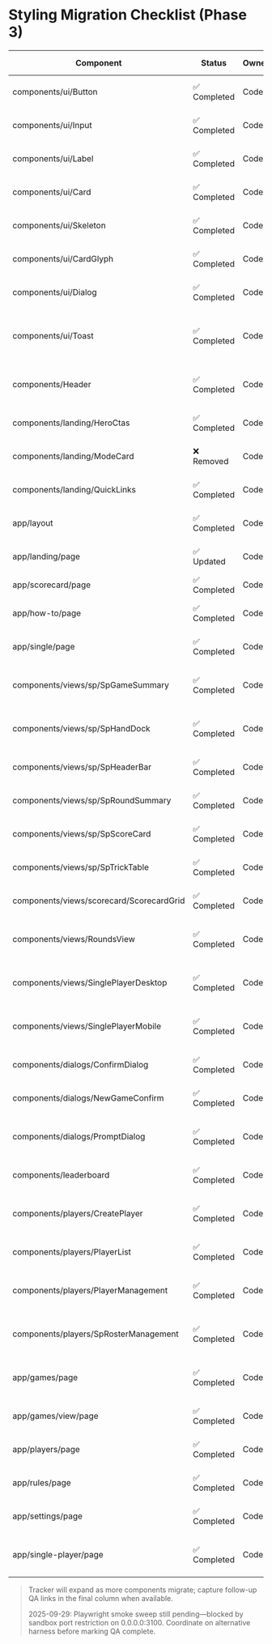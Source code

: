 # Styling Migration Checklist (Phase 3)

| Component                                | Status       | Owner | Migration Date | Notes                                                                                                 | QA Evidence                                                                     |
| ---------------------------------------- | ------------ | ----- | -------------- | ----------------------------------------------------------------------------------------------------- | ------------------------------------------------------------------------------- |
| components/ui/Button                     | ✅ Completed | Codex | 2025-09-26     | Variants moved to data-attributes; Tailwind `cva` removed.                                            | Playwright smoke run pending; manual light/dark responsive check queued.        |
| components/ui/Input                      | ✅ Completed | Codex | 2025-09-26     | Recreated focus/invalid/disabled states via Sass tokens.                                              | Needs manual QA for file inputs in both themes.                                 |
| components/ui/Label                      | ✅ Completed | Codex | 2025-09-26     | Ported Radix label to Sass module with peer-disabled handling.                                        | Keyboard focus + disabled grouping to be verified.                              |
| components/ui/Card                       | ✅ Completed | Codex | 2025-09-26     | Card primitives styled with tokens; container queries retained.                                       | Screenshot audit to capture header/footer spacing.                              |
| components/ui/Skeleton                   | ✅ Completed | Codex | 2025-09-26     | Custom pulse animation authored in Sass module.                                                       | Compare against existing loading states during QA sweep.                        |
| components/ui/CardGlyph                  | ✅ Completed | Codex | 2025-09-27     | CardGlyph + SuitGlyph migrated; suit contrast handled via data attributes.                            | Needs screenshot diff for warm vs cool suits.                                   |
| components/ui/Dialog                     | ✅ Completed | Codex | 2025-09-27     | Overlay/content/header/footer now Sass-backed; awaiting Storybook + responsive QA.                    | Playwright smoke needs dialog coverage; manual theming review pending.          |
| components/ui/Toast                      | ✅ Completed | Codex | 2025-09-27     | Toast variants restyled via data-variant selectors; viewport + dismiss affordances now module-scoped. | Pending toast smoke coverage and manual theme QA.                               |
| components/Header                        | ✅ Completed | Codex | 2025-09-27     | Global header/nav migrated off Tailwind; responsive dropdown now uses Sass tokens and clsx.           | Needs responsive + dropdown QA across breakpoints.                              |
| components/landing/HeroCtas              | ✅ Completed | Codex | 2025-09-27     | Landing hero CTA cluster uses spacing tokens + flex utilities via Sass module.                        | Manual CTA layout check pending on small/large viewports.                       |
| components/landing/ModeCard              | ❌ Removed | Codex | 2025-10-21     | ModeCard component removed during landing page simplification.                                        | Component no longer exists; functionality removed.                              |
| components/landing/QuickLinks            | ✅ Completed | Codex | 2025-09-27     | QuickLinks resume tiles moved to Sass; focus/hover states driven by mixins.                           | Requires resume flow smoke + keyboard QA confirmation.                          |
| app/layout                               | ✅ Completed | Codex | 2025-09-27     | Root layout shell now module-based; skip link + main container rely on mixins.                        | Verify skip-link focus styling in browsers; existing skip-link test passes.     |
| app/landing/page                         | ✅ Updated | Codex | 2025-10-21     | Landing page simplified to hero + quick links; modes grid removed.                                    | Landing UI test suite updated; Playwright verification recommended.             |
| app/scorecard/page                       | ✅ Completed | Codex | 2025-09-27     | Scorecard shell gap converted to Sass module.                                                         | Covered implicitly by CurrentGame UI tests.                                     |
| app/how-to/page                          | ✅ Completed | Codex | 2025-09-27     | Redirect landing styled via module; no Tailwind utilities remain.                                     | Manual redirect flow check recommended.                                         |
| app/single/page                          | ✅ Completed | Codex | 2025-09-27     | Single-player redirect shares module-based styling with tokens.                                       | Manual redirect flow check recommended.                                         |
| components/views/sp/SpGameSummary        | ✅ Completed | Codex | 2025-09-27     | Game summary layout now Sass-backed; details nav + header styling use shared mixins.                  | Pending Playwright smoke for summary view; confirm mobile nav toggle.           |
| components/views/sp/SpHandDock           | ✅ Completed | Codex | 2025-09-28     | Hand dock buttons now module-scoped with suit/color data attributes; Tailwind rings removed.          | Needs QA on card selection + focus states across light/dark themes.             |
| components/views/sp/SpHeaderBar          | ✅ Completed | Codex | 2025-09-28     | Header metrics restyled via tokens; sticky shell uses card surface mixins.                            | Verify scroll stickiness + Trump glyph contrast in both themes.                 |
| components/views/sp/SpRoundSummary       | ✅ Completed | Codex | 2025-09-28     | Summary view now Sass-based; mobile actions bar uses shared token spacing.                            | Run summary auto-advance flow on device + Playwright smoke for summary.         |
| components/views/sp/SpScoreCard          | ✅ Completed | Codex | 2025-09-28     | Scorecard table converted to CSS modules with semantic state classes.                                 | Snapshot tests should cover table parity; add manual audit for totals row.      |
| components/views/sp/SpTrickTable         | ✅ Completed | Codex | 2025-09-28     | Trick table rows now module-scoped; winner styling leverages status tokens.                           | Confirm winner highlight and scroll behavior in trick replay QA.                |
| components/views/scorecard/ScorecardGrid | ✅ Completed | Codex | 2025-09-28     | Score grid converted to Sass modules; bidding/summary states use token colors.                        | Run scorecard flow UI tests + manual detail-toggle QA across breakpoints.       |
| components/views/RoundsView              | ✅ Completed | Codex | 2025-09-28     | Rounds management view now Sass-scoped; bidding/complete controls rebuilt with token styles.          | Play through round lifecycle (bidding→complete→scored) on desktop + mobile.     |
| components/views/SinglePlayerDesktop     | ✅ Completed | Codex | 2025-09-28     | Desktop shell migrated to Sass modules; bidding controls + panels share panel styling mixins.         | Manual responsive pass + focus/keyboard QA required before sign-off.            |
| components/views/SinglePlayerMobile      | ✅ Completed | Codex | 2025-09-28     | Mobile shell now Sass-backed; action bar + bid controls use token spacing + focus rings.              | Validate safe-area padding on iOS/Android devices; rerun mobile smoke.          |
| components/dialogs/ConfirmDialog         | ✅ Completed | Codex | 2025-09-28     | Scoped module handles width + sr-only fallback; removed Tailwind description helpers.                 | Manual confirm flow QA queued; verify light/dark rendering.                     |
| components/dialogs/NewGameConfirm        | ✅ Completed | Codex | 2025-09-28     | Sass module covers copy layout + pending button state via mixins.                                     | Pending dialog smoke to confirm pending-state opacity + focus.                  |
| components/dialogs/PromptDialog          | ✅ Completed | Codex | 2025-09-28     | Prompt form restyled with module stack helpers; error text + sr-only now Sass-based.                  | Validate prompt validation paths manually (light/dark).                         |
| components/leaderboard                   | ✅ Completed | Codex | 2025-09-28     | Leaderboard card moved to Sass module with mono score text + truncation.                              | Snapshot/visual check for score truncation + spacing outstanding.               |
| components/players/CreatePlayer          | ✅ Completed | Codex | 2025-09-28     | Inline form restyled with Sass module; helper text uses token colors for limit messaging.             | Manual add/remove QA pending (light/dark).                                      |
| components/players/PlayerList            | ✅ Completed | Codex | 2025-09-28     | Grid/list layout migrated to module; drag states + action buttons now token-driven.                   | Drag/drop smoke + resume flow visual check outstanding.                         |
| components/players/PlayerManagement      | ✅ Completed | Codex | 2025-09-28     | Full management surface refactored to Sass modules, including empty states and roster panels.         | Requires end-to-end QA for add/rename/type toggles + roster load flows.         |
| components/players/SpRosterManagement    | ✅ Completed | Codex | 2025-09-28     | Single-player roster UI now module-scoped; form + drag states mirror PlayerList patterns.             | Manual SP roster QA (create/clone/reset) still needed.                          |
| app/games/page                           | ✅ Completed | Codex | 2025-09-28     | Archive table + action menu now Sass-scoped; sr-only status output replaced with module helper.       | Run archive flow smoke (light/dark, responsive) and validate dialog anims.      |
| app/games/view/page                      | ✅ Completed | Codex | 2025-09-28     | Detail view grids and round badges migrated to Sass with token-driven typography.                     | Capture stats screenshot diff and confirm badge colors in both themes.          |
| app/players/page                         | ✅ Completed | Codex | 2025-09-28     | Page container now uses Sass module wrapper around management view.                                   | Verify layout spacing once PlayerManagement migrates.                           |
| app/rules/page                           | ✅ Completed | Codex | 2025-09-28     | Rules prose + lists now use Sass module with shared typography tokens.                                | Manual content scan to confirm list spacing + typography adherence.             |
| app/settings/page                        | ✅ Completed | Codex | 2025-09-28     | Theme controls restyled via Sass module (container, description, button cluster).                     | Theme toggle QA pending across light/dark/system.                               |
| app/single-player/page                   | ✅ Completed | Codex | 2025-09-28     | Single-player setup + loading states migrated to Sass; quick-start controls use token spacing.        | Run SP setup flow (desktop/mobile) to verify focus, disabled, and hover states. |

> Tracker will expand as more components migrate; capture follow-up QA links in the final column when available.
>
> 2025-09-29: Playwright smoke sweep still pending—blocked by sandbox port restriction on 0.0.0.0:3100. Coordinate on alternative harness before marking QA complete.
